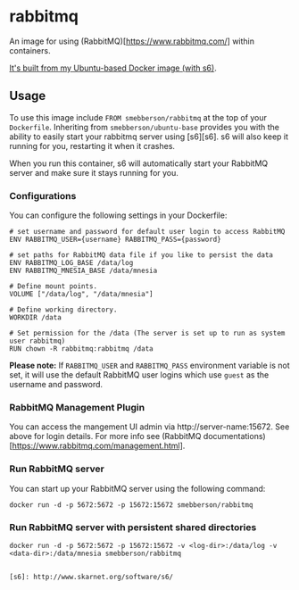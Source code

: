 rabbitmq
======

An image for using (RabbitMQ)[https://www.rabbitmq.com/] within containers.

[It's built from my Ubuntu-based Docker image (with s6)](https://registry.hub.docker.com/u/smebberson/ubuntu-base/).

Usage
-----

To use this image include `FROM smebberson/rabbitmq` at the top of your `Dockerfile`. Inheriting from `smebberson/ubuntu-base` provides you with the ability to easily start your rabbitmq server using [s6][s6]. s6 will also keep it running for you, restarting it when it crashes.

When you run this container, s6 will automatically start your RabbitMQ server and make sure it stays running for you.

### Configurations

You can configure the following settings in your Dockerfile:

```
# set username and password for default user login to access RabbitMQ
ENV RABBITMQ_USER={username} RABBITMQ_PASS={password}

# set paths for RabbitMQ data file if you like to persist the data
ENV RABBITMQ_LOG_BASE /data/log
ENV RABBITMQ_MNESIA_BASE /data/mnesia

# Define mount points.
VOLUME ["/data/log", "/data/mnesia"]

# Define working directory.
WORKDIR /data

# Set permission for the /data (The server is set up to run as system user rabbitmq)
RUN chown -R rabbitmq:rabbitmq /data

```

**Please note:** If ```RABBITMQ_USER``` and ```RABBITMQ_PASS``` environment variable is not set, it will use the default RabbitMQ user logins which use ```guest``` as the username and password.

### RabbitMQ Management Plugin

You can access the mangement UI admin via http://server-name:15672. See above for login details.
For more info see (RabbitMQ documentations)[https://www.rabbitmq.com/management.html].

### Run RabbitMQ server

You can start up your RabbitMQ server using the following command:

```
docker run -d -p 5672:5672 -p 15672:15672 smebberson/rabbitmq
```

### Run RabbitMQ server with persistent shared directories

```
docker run -d -p 5672:5672 -p 15672:15672 -v <log-dir>:/data/log -v <data-dir>:/data/mnesia smebberson/rabbitmq


[s6]: http://www.skarnet.org/software/s6/
